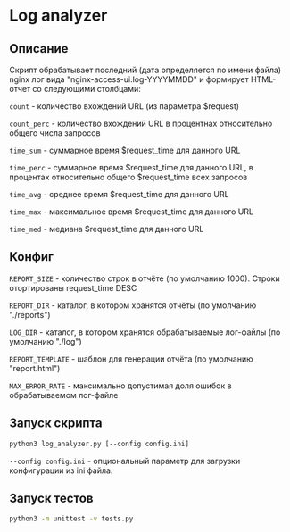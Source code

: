 # Log analyzer

## Описание

Скрипт обрабатывает последний (дата определяется по имени файла) nginx лог вида "nginx-access-ui.log-YYYYMMDD" и формирует HTML-отчет со следующими столбцами:

`count` - количество вхождений URL (из параметра $request)

`count_perc` - количество вхождений URL в процентнах относительно общего числа запросов

`time_sum` - суммарное время $request_time для данного URL

`time_perc` - суммарное время $request_time для данного URL, в процентах относительно общего $request_time всех запросов

`time_avg` - среднее время $request_time для данного URL

`time_max` - маĸсимальное время $request_time для данного URL

`time_med` - медиана $request_time для данного URL

## Конфиг

`REPORT_SIZE` - количество строк в отчёте (по умолчанию 1000). Строки отортированы request_time DESC

`REPORT_DIR` - каталог, в котором хранятся отчёты (по умолчанию "./reports")

`LOG_DIR` - каталог, в котором хранятся обрабатываемые лог-файлы (по умолчанию "./log")

`REPORT_TEMPLATE` - шаблон для генерации отчёта (по умолчанию "report.html")

`MAX_ERROR_RATE` - максимально допустимая доля ошибок в обрабатываемом лог-файле

## Запуск скрипта

``` bash
python3 log_analyzer.py [--config config.ini]
```

`--config config.ini` - опциональный параметр для загрузки конфигурации из ini файла.

## Запуск тестов

``` bash
python3 -m unittest -v tests.py
```
